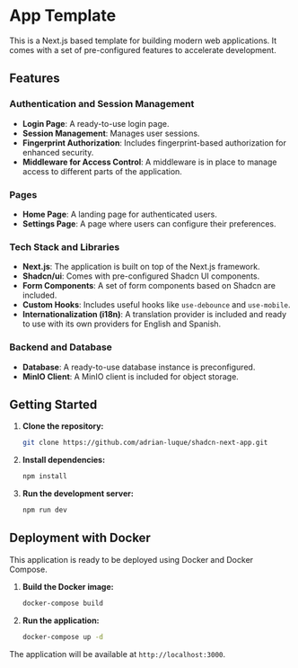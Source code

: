 # App Template

This is a Next.js based template for building modern web applications. It comes with a set of pre-configured features to accelerate development.

## Features

### Authentication and Session Management
- **Login Page**: A ready-to-use login page.
- **Session Management**: Manages user sessions.
- **Fingerprint Authorization**: Includes fingerprint-based authorization for enhanced security.
- **Middleware for Access Control**: A middleware is in place to manage access to different parts of the application.

### Pages
- **Home Page**: A landing page for authenticated users.
- **Settings Page**: A page where users can configure their preferences.

### Tech Stack and Libraries
- **Next.js**: The application is built on top of the Next.js framework.
- **Shadcn/ui**: Comes with pre-configured Shadcn UI components.
- **Form Components**: A set of form components based on Shadcn are included.
- **Custom Hooks**: Includes useful hooks like `use-debounce` and `use-mobile`.
- **Internationalization (i18n)**: A translation provider is included and ready to use with its own providers for English and Spanish.

### Backend and Database
- **Database**: A ready-to-use database instance is preconfigured.
- **MinIO Client**: A MinIO client is included for object storage.

## Getting Started

1. **Clone the repository:**
   ```bash
   git clone https://github.com/adrian-luque/shadcn-next-app.git
   ```
2. **Install dependencies:**
   ```bash
   npm install
   ```
3. **Run the development server:**
    ```bash
    npm run dev
    ```

## Deployment with Docker

This application is ready to be deployed using Docker and Docker Compose.

1.  **Build the Docker image:**
    ```bash
    docker-compose build
    ```
2.  **Run the application:**
    ```bash
    docker-compose up -d
    ```
The application will be available at `http://localhost:3000`.
